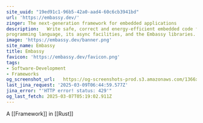 ```yaml
---
site_uuid: "19ed91c1-96b5-42a0-aad4-60c6cb3941bd"
url: 'https://embassy.dev/'
zinger: The next-generation framework for embedded applications
description:   Write safe, correct and energy-efficient embedded code faster, using the Rust
programming language, its async facilities, and the Embassy libraries.
image: 'https://embassy.dev/banner.png'
site_name: Embassy
title: Embassy
favicon: 'https://embassy.dev/favicon.png'
tags:
- Software-Development
- Frameworks
og_screenshot_url:   https://og-screenshots-prod.s3.amazonaws.com/1366x768/80/false/269022d20d832a81a15d40cced2010d58e673ca8cee656f3f6ac3031573640be.jpeg
last_jina_request: '2025-03-09T06:44:59.577Z'
jina_error: "'HTTP error! status: 429'"
og_last_fetch: 2025-03-07T05:19:02.911Z
---
```


A [[Framework]] in [[Rust]]


